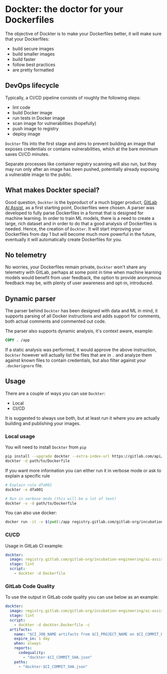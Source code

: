 # Dockter: the doctor for your Dockerfiles

The objective of Dockter is to make your Dockerfiles better, it will make sure that your Dockerfiles:
- build secure images
- build smaller images
- build faster
- follow best practices
- are pretty formatted

## DevOps lifecycle

Typically, a CI/CD pipeline consists of roughly the following steps:
- lint code
- build Docker image
- run tests in Docker image
- scan image for vulnerabilities (hopefully)
- push image to registry
- deploy image

`Dockter` fits into the first stage and aims to prevent building an image that exposes credentials or contains 
vulnerabilities, which at the bare minimum saves CI/CD minutes.

Separate processes like container registry scanning will also run, but they may run only after an image has been pushed,
potentially already exposing a vulnerable image to the public.


## What makes Dockter special?

Good question, `Dockter` is the byproduct of a much bigger product, 
[GitLab AI Assist](https://about.gitlab.com/handbook/engineering/incubation/ai-assist/), as a first starting point, 
Dockerfiles were chosen. A parser was developed to fully parse Dockerfiles in a format that is designed for machine 
learning. In order to train ML models, there is a need to create a large, rich dataset and in order to do that a good 
analysis of Dockerfiles is needed. Hence, the creation of `Dockter`. It will start improving your Dockerfiles from day 1
but will become much more powerful in the future, eventually it will automatically create Dockerfiles for you.


## No telemetry

No worries, your Dockerfiles remain private, `Dockter` won't share any telemetry with GitLab, perhaps at some point in 
time when machine learning models would benefit from user feedback, the option to provide anonymous feedback may be, 
with plenty of user awareness and opt-in, introduced.

## Dynamic parser  

The parser behind `Dockter` has been designed with data and ML in mind, it supports parsing of all Docker instructions 
and adds support for comments, both actual comments and commented out code. 

The parser also supports dynamic analysis, it's context aware, example:

```dockerfile
COPY . /app
```

If a static analysis was performed, it would approve the above instruction, `Dockter` however will actually list the 
files that are in `.` and analyze them against known files to contain credentials, but also filter against your 
`.dockerignore` file.

## Usage

There are a couple of ways you can use `Dockter`:

- Local
- CI/CD

It is suggested to always use both, but at least run it where you are actually building and publishing your images.

### Local usage

You will need to install `Dockter` from `pip`
```bash
pip install --upgrade dockter --extra-index-url https://gitlab.com/api/v4/projects/36078023/packages/pypi/simple
dockter -d path/to/Dockerfile
```
If you want more information you can either run it in verbose mode or ask to explain a specific rule
```bash
# Explain rule dfa001
dockter -e dfa001

# Run in verbose mode (this will be a lot of text)
dockter -v -d path/to/Dockerfile
```

You can also use docker:

```bash
docker run -it -v $(pwd):/app registry.gitlab.com/gitlab-org/incubation-engineering/ai-assist/dockter/dockter:latest dockter -d docter.Dockerfile
```

### CI/CD

Usage in GitLab CI example:

```yaml
dockter:
  image: registry.gitlab.com/gitlab-org/incubation-engineering/ai-assist/dockter/dockter:latest
  stage: lint
  script:
    - dockter -d Dockerfile
```

### GitLab Code Quality

To use the output in GitLab code quality you can use below as an example:
```yaml
dockter:
  image: registry.gitlab.com/gitlab-org/incubation-engineering/ai-assist/dockter/dockter:latest
  stage: lint
  script:
    - dockter -d dockter.Dockerfile -c
  artifacts:
    name: "$CI_JOB_NAME artifacts from $CI_PROJECT_NAME on $CI_COMMIT_REF_SLUG"
    expire_in: 1 day
    when: always
    reports:
      codequality:
        - "dockter-$CI_COMMIT_SHA.json"
    paths:
      - "dockter-$CI_COMMIT_SHA.json"
```
